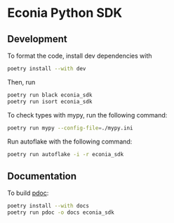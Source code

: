 # Econia Python SDK

## Development

To format the code, install dev dependencies with

```sh
poetry install --with dev
```

Then, run

```sh
poetry run black econia_sdk
poetry run isort econia_sdk
```

To check types with mypy, run the following command:

```sh
poetry run mypy --config-file=./mypy.ini
```

Run autoflake with the following command:

```sh
poetry run autoflake -i -r econia_sdk
```

## Documentation

To build [pdoc](https://pdoc.dev/docs/pdoc.html):

```zsh
poetry install --with docs
poetry run pdoc -o docs econia_sdk
```
